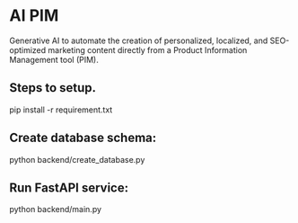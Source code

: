 # AI PIM
Generative AI to automate the creation of personalized, localized, and SEO-optimized marketing content directly from a Product Information Management tool (PIM).


## Steps to setup.
pip install -r requirement.txt

## Create database schema:
python backend/create_database.py

## Run FastAPI service:
python backend/main.py
